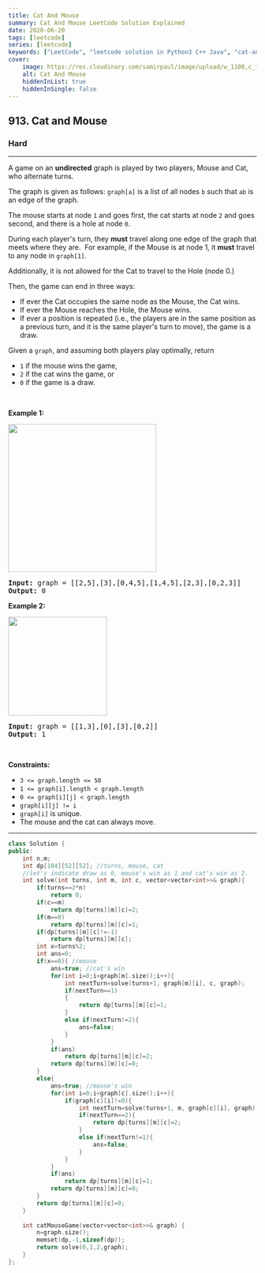 ```yaml
---
title: Cat And Mouse
summary: Cat And Mouse LeetCode Solution Explained
date: 2020-06-20
tags: [leetcode]
series: [leetcode]
keywords: ["LeetCode", "leetcode solution in Python3 C++ Java", "cat-and-mouse LeetCode Solution Explained"]
cover:
    image: https://res.cloudinary.com/samirpaul/image/upload/w_1100,c_fit,co_rgb:FFFFFF,l_text:Arial_75_bold:Cat And Mouse - Solution Explained/problem-solving.webp
    alt: Cat And Mouse
    hiddenInList: true
    hiddenInSingle: false
---
```



<h2>913. Cat and Mouse</h2><h3>Hard</h3><hr><div><p>A game on an <strong>undirected</strong> graph is played by two players, Mouse and Cat, who alternate turns.</p>

<p>The graph is given as follows: <code>graph[a]</code> is a list of all nodes <code>b</code> such that <code>ab</code> is an edge of the graph.</p>

<p>The mouse starts at node <code>1</code> and goes first, the cat starts at node <code>2</code> and goes second, and there is a hole at node <code>0</code>.</p>

<p>During each player's turn, they <strong>must</strong> travel along one&nbsp;edge of the graph that meets where they are.&nbsp; For example, if the Mouse is at node 1, it <strong>must</strong> travel to any node in <code>graph[1]</code>.</p>

<p>Additionally, it is not allowed for the Cat to travel to the Hole (node 0.)</p>

<p>Then, the game can end in three&nbsp;ways:</p>

<ul>
	<li>If ever the Cat occupies the same node as the Mouse, the Cat wins.</li>
	<li>If ever the Mouse reaches the Hole, the Mouse wins.</li>
	<li>If ever a position is repeated (i.e., the players are in the same position as a previous turn, and&nbsp;it is the same player's turn to move), the game is a draw.</li>
</ul>

<p>Given a <code>graph</code>, and assuming both players play optimally, return</p>

<ul>
	<li><code>1</code>&nbsp;if the mouse wins the game,</li>
	<li><code>2</code>&nbsp;if the cat wins the game, or</li>
	<li><code>0</code>&nbsp;if the game is a draw.</li>
</ul>

<p>&nbsp;</p>
<p><strong>Example 1:</strong></p>
<img alt="" src="https://assets.leetcode.com/uploads/2020/11/17/cat1.jpg" style="width: 300px; height: 300px;">
<pre><strong>Input:</strong> graph = [[2,5],[3],[0,4,5],[1,4,5],[2,3],[0,2,3]]
<strong>Output:</strong> 0
</pre>

<p><strong>Example 2:</strong></p>
<img alt="" src="https://assets.leetcode.com/uploads/2020/11/17/cat2.jpg" style="width: 200px; height: 200px;">
<pre><strong>Input:</strong> graph = [[1,3],[0],[3],[0,2]]
<strong>Output:</strong> 1
</pre>

<p>&nbsp;</p>
<p><strong>Constraints:</strong></p>

<ul>
	<li><code>3 &lt;= graph.length &lt;= 50</code></li>
	<li><code>1&nbsp;&lt;= graph[i].length &lt; graph.length</code></li>
	<li><code>0 &lt;= graph[i][j] &lt; graph.length</code></li>
	<li><code>graph[i][j] != i</code></li>
	<li><code>graph[i]</code> is unique.</li>
	<li>The mouse and the cat can always move.&nbsp;</li>
</ul>
</div>

---




```cpp
class Solution {
public:
    int n,m;
    int dp[104][52][52]; //turns, mouse, cat
    //let's indicate draw as 0, mouse's win as 1 and cat's win as 2.
    int solve(int turns, int m, int c, vector<vector<int>>& graph){
        if(turns==2*n)
            return 0;
        if(c==m)
            return dp[turns][m][c]=2;
        if(m==0)
            return dp[turns][m][c]=1;
        if(dp[turns][m][c]!=-1)
            return dp[turns][m][c];
        int x=turns%2;
        int ans=0;
        if(x==0){ //mouse
            ans=true; //cat's win
            for(int i=0;i<graph[m].size();i++){
                int nextTurn=solve(turns+1, graph[m][i], c, graph);
                if(nextTurn==1)
                {
                    return dp[turns][m][c]=1;
                }
                else if(nextTurn!=2){
                    ans=false;
                } 
            }
            if(ans)
                return dp[turns][m][c]=2;
            return dp[turns][m][c]=0;
        }
        else{
            ans=true; //mouse's win
            for(int i=0;i<graph[c].size();i++){
                if(graph[c][i]!=0){
                    int nextTurn=solve(turns+1, m, graph[c][i], graph);
                    if(nextTurn==2){
                        return dp[turns][m][c]=2;
                    }
                    else if(nextTurn!=1){
                        ans=false;
                    }
                }
            }
            if(ans)
                return dp[turns][m][c]=1;
            return dp[turns][m][c]=0;
        }
        return dp[turns][m][c]=0;
    }
    
    int catMouseGame(vector<vector<int>>& graph) {
        n=graph.size();
        memset(dp,-1,sizeof(dp));
        return solve(0,1,2,graph);
    }
};
```

